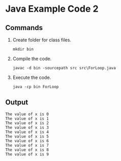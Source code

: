 
# Java Example Code 2

## Commands
1. Create folder for class files.
	```
	mkdir bin
	```
2. Compile the code.
	```
	javac -d bin -sourcepath src src\ForLoop.java
	```
3. Execute the code.
	```
	java -cp bin ForLoop
	```

## Output
```
The value of x is 0
The value of x is 1
The value of x is 2
The value of x is 3
The value of x is 4
The value of x is 5
The value of x is 6
The value of x is 7
The value of x is 8
The value of x is 9
```
